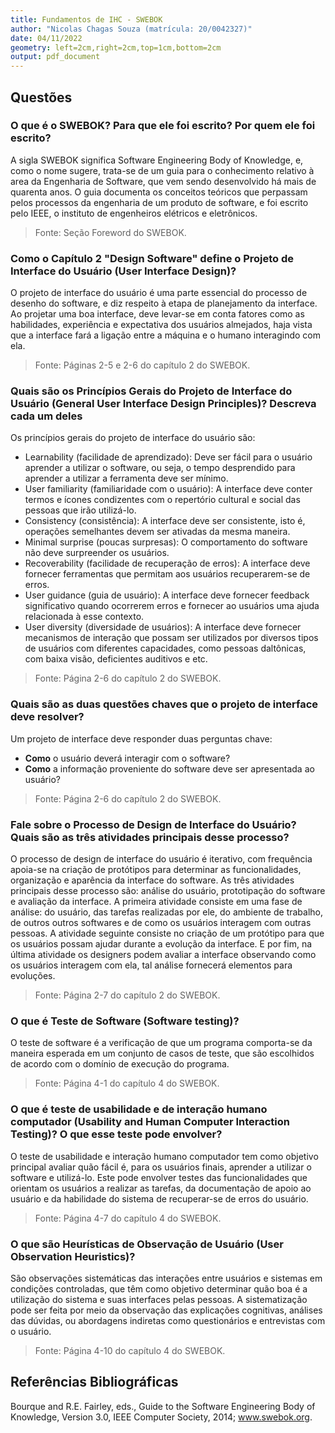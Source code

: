 ```yaml
---
title: Fundamentos de IHC - SWEBOK
author: "Nicolas Chagas Souza (matrícula: 20/0042327)"
date: 04/11/2022 
geometry: left=2cm,right=2cm,top=1cm,bottom=2cm
output: pdf_document
---
```



## Questões

### O que é o SWEBOK? Para que ele foi escrito? Por quem ele foi escrito?

A sigla SWEBOK significa Software Engineering Body of Knowledge, e, como o nome sugere, trata-se de um guia para o conhecimento relativo à area da Engenharia de Software, que vem sendo desenvolvido há mais de quarenta anos. O guia documenta os conceitos teóricos que perpassam pelos processos da engenharia de um produto de software, e foi escrito pelo IEEE, o instituto de engenheiros elétricos e eletrônicos.

> Fonte: Seção Foreword do SWEBOK.

### Como o Capítulo 2 "Design Software" define o Projeto de Interface do Usuário (User Interface Design)?

O projeto de interface do usuário é uma parte essencial do processo de desenho do software, e diz respeito à etapa de planejamento da interface. Ao projetar uma boa interface, deve levar-se em conta fatores como as habilidades, experiência e expectativa dos usuários almejados, haja vista que a interface fará a ligação entre a máquina e o humano interagindo com ela.

> Fonte: Páginas 2-5 e 2-6 do capítulo 2 do SWEBOK.

### Quais são os Princípios Gerais do Projeto de Interface do Usuário (General User Interface Design Principles)? Descreva cada um deles

Os princípios gerais do projeto de interface do usuário são:

- Learnability (facilidade de aprendizado): Deve ser fácil para o usuário aprender a utilizar o software, ou seja, o tempo desprendido para aprender a utilizar a ferramenta deve ser mínimo.
- User familiarity (familiaridade com o usuário): A interface deve conter termos e ícones condizentes com o repertório cultural e social das pessoas que irão utilizá-lo.
- Consistency (consistência): A interface deve ser consistente, isto é, operações semelhantes devem ser ativadas da mesma maneira.
- Minimal surprise (poucas surpresas): O comportamento do software não deve surpreender os usuários.
- Recoverability (facilidade de recuperação de erros): A interface deve fornecer ferramentas que permitam aos usuários recuperarem-se de erros.
- User guidance (guia de usuário): A interface deve fornecer feedback significativo quando ocorrerem erros e fornecer ao usuários uma ajuda relacionada à esse contexto.
- User diversity (diversidade de usuários): A interface deve fornecer mecanismos de interação que possam ser utilizados por diversos tipos de usuários com diferentes capacidades, como pessoas daltônicas, com baixa visão, deficientes auditivos e etc.

> Fonte: Página 2-6 do capítulo 2 do SWEBOK.

### Quais são as duas questões chaves que o projeto de interface deve resolver?

Um projeto de interface deve responder duas perguntas chave:

- **Como** o usuário deverá interagir com o software?
- **Como** a informação proveniente do software deve ser apresentada ao usuário?

> Fonte: Página 2-6 do capítulo 2 do SWEBOK.

### Fale sobre o Processo de Design de Interface do Usuário? Quais são as três atividades principais desse processo?

O processo de design de interface do usuário é iterativo, com frequência apoia-se na criação de protótipos para determinar as funcionalidades, organização e aparência da interface do software. As três atividades principais desse processo são: análise do usuário, prototipação do software e avaliação da interface. A primeira atividade consiste em uma fase de análise: do usuário, das tarefas realizadas por ele, do ambiente de trabalho, de outros outros softwares e de como os usuários interagem com outras pessoas. A atividade seguinte consiste no criação de um protótipo para que os usuários possam ajudar durante a evolução da interface. E por fim, na última atividade os designers podem avaliar a interface observando como os usuários interagem com ela, tal análise fornecerá elementos para evoluções.

> Fonte: Página 2-7 do capítulo 2 do SWEBOK.

### O que é Teste de Software (Software testing)?

O teste de software é a verificação de que um programa comporta-se da maneira esperada em um conjunto de casos de teste, que são escolhidos de acordo com o domínio de execução do programa.

> Fonte: Página 4-1 do capítulo 4 do SWEBOK.

### O que é teste de usabilidade e de interação humano computador (Usability and Human Computer Interaction Testing)? O que esse teste pode envolver?

O teste de usabilidade e interação humano computador tem como objetivo principal avaliar quão fácil é, para os usuários finais, aprender a utilizar o software e utilizá-lo. Este pode envolver testes das funcionalidades que orientam os usuários a realizar as tarefas, da documentação de apoio ao usuário e da habilidade do sistema de recuperar-se de erros do usuário.

> Fonte: Página 4-7 do capítulo 4 do SWEBOK.

### O que são Heurísticas de Observação de Usuário (User Observation Heuristics)?

São observações sistemáticas das interações entre usuários e sistemas em condições controladas, que têm como objetivo determinar quão boa é a utilização do sistema e suas interfaces pelas pessoas. A sistematização pode ser feita por meio da observação das explicações cognitivas, análises das dúvidas, ou abordagens indiretas como questionários e entrevistas com o usuário.

> Fonte: Página 4-10 do capítulo 4 do SWEBOK.

## Referências Bibliográficas

Bourque and R.E. Fairley, eds., Guide to the Software Engineering Body of Knowledge, Version 3.0, IEEE Computer Society, 2014; www.swebok.org.
